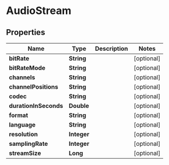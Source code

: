 
# AudioStream

## Properties
Name | Type | Description | Notes
------------ | ------------- | ------------- | -------------
**bitRate** | **String** |  |  [optional]
**bitRateMode** | **String** |  |  [optional]
**channels** | **String** |  |  [optional]
**channelPositions** | **String** |  |  [optional]
**codec** | **String** |  |  [optional]
**durationInSeconds** | **Double** |  |  [optional]
**format** | **String** |  |  [optional]
**language** | **String** |  |  [optional]
**resolution** | **Integer** |  |  [optional]
**samplingRate** | **Integer** |  |  [optional]
**streamSize** | **Long** |  |  [optional]



